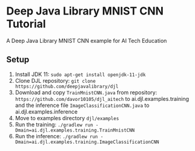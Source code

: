 # Deep Java Library MNIST CNN Tutorial
A Deep Java Library MNIST CNN example for AI Tech Education
## Setup
1. Install JDK 11: `sudo apt-get install openjdk-11-jdk`
2. Clone DJL repository: `git clone https://github.com/deepjavalibrary/djl`
3. Download and copy `TrainMnistCNN.java` from repository: `https://github.com/davor10105/djl_aitech` to ai.djl.examples.training and the inference file `ImageClassificationCNN.java` to ai.djl.examples.inference
4. Move to examples directory `djl/examples`
5. Run the training: `./gradlew run -Dmain=ai.djl.examples.training.TrainMnistCNN`
6. Run the inference: `./gradlew run -Dmain=ai.djl.examples.training.ImageClassificationCNN`

